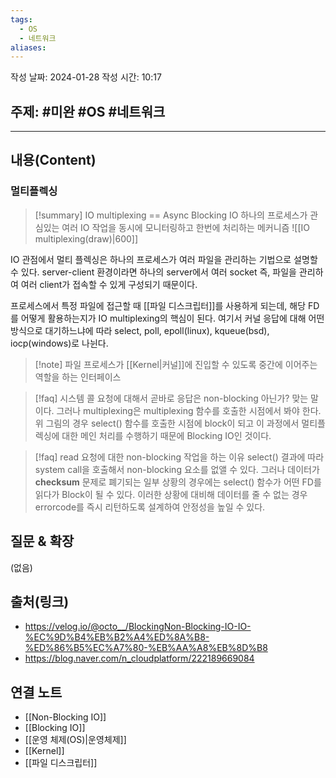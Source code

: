 ```yaml
---
tags:
  - OS
  - 네트워크
aliases:
---
```

작성 날짜: 2024-01-28
작성 시간: 10:17

## 주제: #미완 #OS #네트워크 

----
## 내용(Content)
### 멀티플렉싱
>[!summary] IO multiplexing == Async Blocking IO
>하나의 프로세스가 관심있는 여러 IO 작업을 동시에 모니터링하고 한번에 처리하는 메커니즘
>![[IO multiplexing(draw)|600]]

IO 관점에서 멀티 플렉싱은 하나의 프로세스가 여러 파일을 관리하는 기법으로 설명할 수 있다. server-client 환경이라면 하나의 server에서 여러 socket 즉, 파일을 관리하여 여러 client가 접속할 수 있게 구성되기 때문이다.

프로세스에서 특정 파일에 접근할 때 [[파일 디스크립터]]를 사용하게 되는데, 해당 FD를 어떻게 활용하는지가 IO multiplexing의 핵심이 된다. 여기서 커널 응답에 대해 어떤 방식으로 대기하느냐에 따라 select, poll, epoll(linux), kqueue(bsd), iocp(windows)로 나뉜다.


>[!note] 파일
>프로세스가 [[Kernel|커널]]에 진입할 수 있도록 중간에 이어주는 역할을 하는 인터페이스

>[!faq] 시스템 콜 요청에 대해서 곧바로 응답은 non-blocking 아닌가?
>맞는 말이다. 그러나 multiplexing은 multiplexing 함수를 호출한 시점에서 봐야 한다. 위 그림의 경우 select() 함수를 호출한 시점에 block이 되고 이 과정에서 멀티플렉싱에 대한 메인 처리를 수행하기 때문에 Blocking IO인 것이다.

>[!faq] read 요청에 대한 non-blocking 작업을 하는 이유
>select() 결과에 따라 system call을 호출해서 non-blocking 요소를 없앨 수 있다. 그러나 데이터가 **checksum** 문제로 폐기되는 일부 상황의 경우에는 select() 함수가 어떤 FD를 읽다가 Block이 될 수 있다. 이러한 상황에 대비해 데이터를 줄 수 없는 경우 errorcode를 즉시 리턴하도록 설계하여 안정성을 높일 수 있다.


## 질문 & 확장

(없음)

## 출처(링크)
- https://velog.io/@octo__/BlockingNon-Blocking-IO-IO-%EC%9D%B4%EB%B2%A4%ED%8A%B8-%ED%86%B5%EC%A7%80-%EB%AA%A8%EB%8D%B8
- https://blog.naver.com/n_cloudplatform/222189669084
## 연결 노트
- [[Non-Blocking IO]]
- [[Blocking IO]]
- [[운영 체제(OS)|운영체제]]
- [[Kernel]]
- [[파일 디스크립터]]






